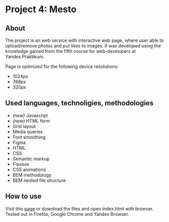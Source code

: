 # Project 4: Mesto

## About

The project is an web service with interactive web page, where user able to upload/remove photos and put likes to images.
It was developed using the knowledge gained from the fifth course for web-developers at Yandex.Praktikum.

Page is optimized for the following device resolutions:

- 1024px
- 768px
- 320px

## Used languages, technoligies, methodologies

- _(new)_ Javascript
- _(new)_ HTML form
- Grid layout
- Media queries
- Font smoothing
- Figma
- HTML
- CSS
- Semantic markup
- Flexbox
- CSS animations
- BEM methodology
- BEM nested file structure

## How to use

Visit this [page](https://borodulex.github.io/russian-travel/) or download the files and open index.html with browser. Tested out in Firefox, Google Chrome and Yandex Browser.
